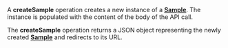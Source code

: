<a name="createSample"></a>A **createSample** operation creates a new instance of a <a href="#samples">**Sample**</a>. The instance is populated with the content of the body of the API call.

The **createSample** operation returns a JSON object representing the newly created <a href="#samples">**Sample**</a> and redirects to its URL.
